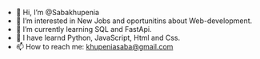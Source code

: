 - 👋 Hi, I’m @Sabakhupenia
- 👀 I’m interested in New Jobs and oportunitins about Web-development.
- 🌱 I’m currently learning SQL and FastApi.
- 🌱 I have learnd Python, JavaScript, Html and Css.
- 📫 How to reach me: khupeniasaba@gmail.com

<!---
Sabakhupenia/Sabakhupenia is a ✨ special ✨ repository because its `README.md` (this file) appears on your GitHub profile.
You can click the Preview link to take a look at your changes.
--->
